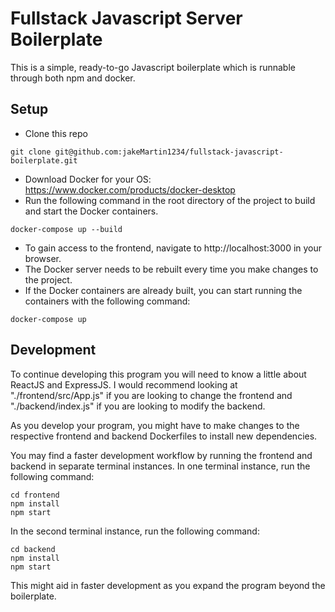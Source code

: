 # Fullstack Javascript Server Boilerplate #

This is a simple, ready-to-go Javascript boilerplate which is runnable through both npm and docker.

## Setup ##

- Clone this repo
```angular2html
git clone git@github.com:jakeMartin1234/fullstack-javascript-boilerplate.git
```
- Download Docker for your OS: https://www.docker.com/products/docker-desktop
- Run the following command in the root directory of the project to build and start the Docker containers.
```angular2html
docker-compose up --build
```
- To gain access to the frontend, navigate to http://localhost:3000 in your browser.
- The Docker server needs to be rebuilt every time you make changes to the project.
- If the Docker containers are already built, you can start running the containers with the following command:
```angular2html
docker-compose up
```

## Development ##

To continue developing this program you will need to know a little about ReactJS and ExpressJS. I would recommend looking at "./frontend/src/App.js" if you are looking to change the frontend and "./backend/index.js" if you are looking to modify the backend.

As you develop your program, you might have to make changes to the respective frontend and backend Dockerfiles to install new dependencies.

You may find a faster development workflow by running the frontend and backend in separate terminal instances.
In one terminal instance, run the following command:
```angular2html
cd frontend
npm install
npm start
```
In the second terminal instance, run the following command:
```angular2html
cd backend
npm install
npm start
```
This might aid in faster development as you expand the program beyond the boilerplate.
